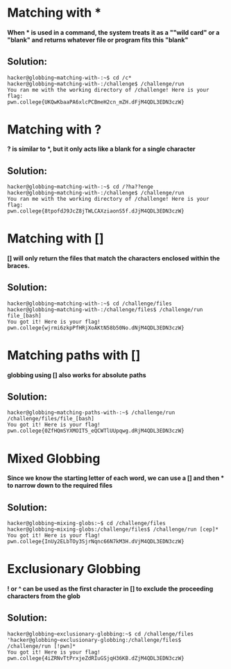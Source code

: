# Matching with * 
#### When * is used in a command, the system treats it as a ""wild card" or a "blank" and returns whatever file or program fits this "blank"
## Solution: 
```
hacker@globbing~matching-with-:~$ cd /c*
hacker@globbing~matching-with-:/challenge$ /challenge/run
You ran me with the working directory of /challenge! Here is your flag:
pwn.college{UKQwKbaaPA6xlcPCBmeH2cn_mZH.dFjM4QDL3EDN3czW}
```
# Matching with ?
#### ? is similar to *, but it only acts like a blank for a single character
## Solution: 
```
hacker@globbing~matching-with-:~$ cd /?ha??enge
hacker@globbing~matching-with-:/challenge$ /challenge/run
You ran me with the working directory of /challenge! Here is your flag:
pwn.college{8tpofdJ9JcZ8jTWLCAXziaonS5f.dJjM4QDL3EDN3czW}
```
# Matching with []
#### [] will only return the files that match the characters enclosed within the braces.
## Solution:
```
hacker@globbing~matching-with-:~$ cd /challenge/files
hacker@globbing~matching-with-:/challenge/files$ /challenge/run file_[bash]
You got it! Here is your flag!
pwn.college{wjrmi6zkpPfHRjXoAKtN58b50No.dNjM4QDL3EDN3czW}
```
# Matching paths with []
#### globbing using [] also works for absolute paths
## Solution: 
```
hacker@globbing~matching-paths-with-:~$ /challenge/run /challenge/files/file_[bash]
You got it! Here is your flag!
pwn.college{0ZfHQmSYXMOIT5_eQCWTlUUpqwg.dRjM4QDL3EDN3czW}
```
# Mixed Globbing
#### Since we know the starting letter of each word, we can use a [] and then * to narrow down to the required files 
## Solution: 
```
hacker@globbing~mixing-globs:~$ cd /challenge/files
hacker@globbing~mixing-globs:/challenge/files$ /challenge/run [cep]*
You got it! Here is your flag!
pwn.college{InUy2ELbTOy3SjrNqnc66N7kM3H.dVjM4QDL3EDN3czW}
```
# Exclusionary Globbing
#### ! or ^ can be used as the first character in [] to exclude the proceeding characters from the glob
## Solution: 
```
hacker@globbing~exclusionary-globbing:~$ cd /challenge/files
'hacker@globbing~exclusionary-globbing:/challenge/files$ /challenge/run [!pwn]*
You got it! Here is your flag!
pwn.college{4iZRNvTtPrxjeZdRIuGSjqH36KB.dZjM4QDL3EDN3czW}
```
